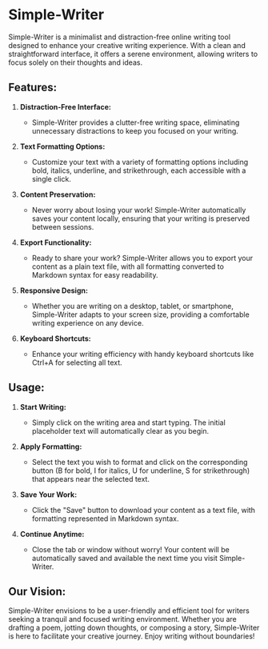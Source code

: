 # Simple-Writer

Simple-Writer is a minimalist and distraction-free online writing tool designed to enhance your creative writing experience. With a clean and straightforward interface, it offers a serene environment, allowing writers to focus solely on their thoughts and ideas.

## **Features:**

1. **Distraction-Free Interface:**
   - Simple-Writer provides a clutter-free writing space, eliminating unnecessary distractions to keep you focused on your writing.

2. **Text Formatting Options:**
   - Customize your text with a variety of formatting options including bold, italics, underline, and strikethrough, each accessible with a single click.

3. **Content Preservation:**
   - Never worry about losing your work! Simple-Writer automatically saves your content locally, ensuring that your writing is preserved between sessions.

4. **Export Functionality:**
   - Ready to share your work? Simple-Writer allows you to export your content as a plain text file, with all formatting converted to Markdown syntax for easy readability.

5. **Responsive Design:**
   - Whether you are writing on a desktop, tablet, or smartphone, Simple-Writer adapts to your screen size, providing a comfortable writing experience on any device.

6. **Keyboard Shortcuts:**
   - Enhance your writing efficiency with handy keyboard shortcuts like Ctrl+A for selecting all text.

## **Usage:**

1. **Start Writing:**
   - Simply click on the writing area and start typing. The initial placeholder text will automatically clear as you begin.

2. **Apply Formatting:**
   - Select the text you wish to format and click on the corresponding button (B for bold, I for italics, U for underline, S for strikethrough) that appears near the selected text.

3. **Save Your Work:**
   - Click the "Save" button to download your content as a text file, with formatting represented in Markdown syntax.

4. **Continue Anytime:**
   - Close the tab or window without worry! Your content will be automatically saved and available the next time you visit Simple-Writer.

## **Our Vision:**

Simple-Writer envisions to be a user-friendly and efficient tool for writers seeking a tranquil and focused writing environment. Whether you are drafting a poem, jotting down thoughts, or composing a story, Simple-Writer is here to facilitate your creative journey. Enjoy writing without boundaries!
